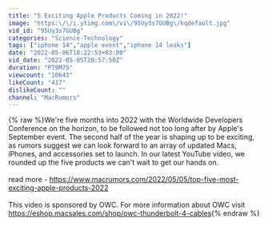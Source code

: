 ```yaml
---
title: "5 Exciting Apple Products Coming in 2022!"
image: "https:\/\/i.ytimg.com\/vi\/95Uy3s7GUBg\/hqdefault.jpg"
vid_id: "95Uy3s7GUBg"
categories: "Science-Technology"
tags: ["iphone 14","apple event","iphone 14 leaks"]
date: "2022-05-06T18:22:53+03:00"
vid_date: "2022-05-05T20:57:50Z"
duration: "PT9M7S"
viewcount: "10643"
likeCount: "417"
dislikeCount: ""
channel: "MacRumors"
---
```

{% raw %}We're five months into 2022 with the Worldwide Developers Conference on the horizon, to be followed not too long after by Apple's September event. The second half of the year is shaping up to be exciting, as rumors suggest we can look forward to an array of updated Macs, iPhones, and accessories set to launch. In our latest YouTube video, we rounded up the five products we can't wait to get our hands on.<br /><br />read more - <a rel="nofollow" target="blank" href="https://www.macrumors.com/2022/05/05/top-five-most-exciting-apple-products-2022">https://www.macrumors.com/2022/05/05/top-five-most-exciting-apple-products-2022</a><br /><br />This video is sponsored by OWC. For more information about OWC visit <a rel="nofollow" target="blank" href="https://eshop.macsales.com/shop/owc-thunderbolt-4-cables">https://eshop.macsales.com/shop/owc-thunderbolt-4-cables</a>{% endraw %}
